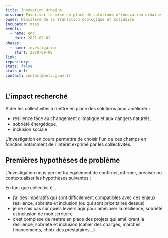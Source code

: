 ```yaml
---
title: Innovation Urbaine
mission: Favoriser la mise en place de solutions d'innovation urbaine
owner: Ministère de la Transition écologique et solidaire
incubator: mtes
events:
  - name: end
    date: 2021-02-01
phases:
  - name: investigation
    start: 2020-09-08
link: 
repository: 
stats: false
stats_url: 
contact: contact@beta.gouv.fr
---
```


## L'impact recherché

Aider les collectivités à mettre en place des solutions pour améliorer :
- résilience face au changement climatique et aux dangers naturels, 
- sobriété énergétique, 
- inclusion sociale

L'investigation en cours permettra de choisir l'un de ces champs en fonction notamment de l'intérêt exprimé par les collectivités.

## Premières hypothèses de problème

L'investigation nous permettra également de confimer, infirmer, préciser ou contextualiser les hypothèses suivantes :

En tant que collectivité…
- j’ai des impératifs qui sont difficilement compatibles avec ces enjeux résilience, sobriété et inclusion (ou qui sont prioritaires dessus)
- je ne sais pas sur quels leviers agir pour améliorer la résilience, sobriété et inclusion de mon territoire
- c’est complexe de mettre en place des projets qui améliorent la résilience, sobriété et inclusion (cahier des charges, marchés, financements, choix des prestataires…)


